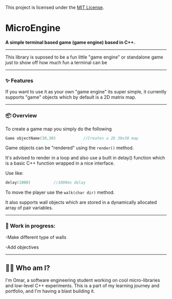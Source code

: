 This project is licensed under the [MIT License](LICENSE).
# MicroEngine
**A simple terminal based game (game engine) based in C++.**

---

This library is suposed to be a fun little "game engine" or standalone game just to show off how much fun a terminal can be

---

### ✨ Features

If you want to use it as your own "game engine" its super simple, it currently 
supports "game" objects which by default is a 2D matrix map.

---

### 📦 Overview

To create a game map you simply do the following 

```cpp
Game objectName(30,30)            //Creates a 2D 30x30 map 
```
Game objects can be "rendered" using the ```render()``` method.

It's advised to render in a loop and also use a built in delay() function
which is a basic C++ function wrapped in a nice interface. 

Use like:

```cpp
delay(1000)          //1000ms delay
```

To move the player use the  ``` walk(char dir) ``` method.

It also supports wall objects which are stored in a dynamically allocated array of pair variables.


---

### 🚧 Work in progress:

-Make different type of walls

-Add objectives

---

## 🙋‍♂️ Who am I?

I'm Omar, a software engineering student working on cool micro-libraries
and low-level C++ experiments. This is a part of my learning journey and
portfolio, and I'm having a blast building it.
